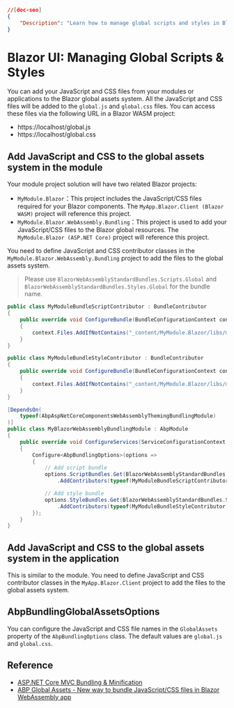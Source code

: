 ```json
//[doc-seo]
{
    "Description": "Learn how to manage global scripts and styles in Blazor apps using ABP, simplifying references and dependency management effortlessly."
}
```

# Blazor UI: Managing Global Scripts & Styles

You can add your JavaScript and CSS files from your modules or applications to the Blazor global assets system. All the JavaScript and CSS files will be added to the `global.js` and `global.css` files. You can access these files via the following URL in a Blazor WASM project:

-  https://localhost/global.js
-  https://localhost/global.css

## Add JavaScript and CSS to the global assets system in the module

Your module project solution will have two related Blazor projects:

* `MyModule.Blazor`：This project includes the JavaScript/CSS files required for your Blazor components. The `MyApp.Blazor.Client (Blazor WASM)` project will reference this project.
* `MyModule.Blazor.WebAssembly.Bundling`：This project is used to add your JavaScript/CSS files to the Blazor global resources. The `MyModule.Blazor (ASP.NET Core)` project will reference this project.

You need to define JavaScript and CSS contributor classes in the `MyModule.Blazor.WebAssembly.Bundling` project to add the files to the global assets system.

> Please use `BlazorWebAssemblyStandardBundles.Scripts.Global` and `BlazorWebAssemblyStandardBundles.Styles.Global` for the bundle name.

```cs
public class MyModuleBundleScriptContributor : BundleContributor
{
    public override void ConfigureBundle(BundleConfigurationContext context)
    {
        context.Files.AddIfNotContains("_content/MyModule.Blazor/libs/myscript.js");
    }
}
```

```cs
public class MyModuleBundleStyleContributor : BundleContributor
{
    public override void ConfigureBundle(BundleConfigurationContext context)
    {
        context.Files.AddIfNotContains("_content/MyModule.Blazor/libs/mystyle.css");
    }
}
```

```cs
[DependsOn(
    typeof(AbpAspNetCoreComponentsWebAssemblyThemingBundlingModule)
)]
public class MyBlazorWebAssemblyBundlingModule : AbpModule
{
    public override void ConfigureServices(ServiceConfigurationContext context)
    {
        Configure<AbpBundlingOptions>(options =>
        {
            // Add script bundle
            options.ScriptBundles.Get(BlazorWebAssemblyStandardBundles.Scripts.Global)
                .AddContributors(typeof(MyModuleBundleScriptContributor));

            // Add style bundle
            options.StyleBundles.Get(BlazorWebAssemblyStandardBundles.Styles.Global)
                .AddContributors(typeof(MyModuleBundleStyleContributor));
        });
    }
}
```

## Add JavaScript and CSS to the global assets system in the application

This is similar to the module. You need to define JavaScript and CSS contributor classes in the `MyApp.Blazor.Client` project to add the files to the global assets system.

## AbpBundlingGlobalAssetsOptions

You can configure the JavaScript and CSS file names in the `GlobalAssets` property of the `AbpBundlingOptions` class. The default values are `global.js` and `global.css`.

## Reference

- [ASP.NET Core MVC Bundling & Minification](../mvc-razor-pages/bundling-minification#bundle-contributorsg)
- [ABP Global Assets - New way to bundle JavaScript/CSS files in Blazor WebAssembly app](https://github.com/abpframework/abp/blob/dev/docs/en/Community-Articles/2024-11-25-Global-Assets/POST.md)
